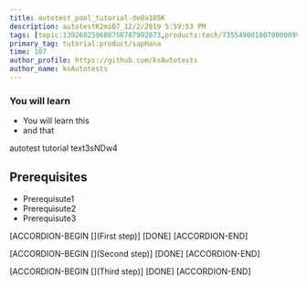 ```yaml
---
title: autotest_pool_tutorial-de0a185K
description: autotestK2miQ7_12/2/2019 5:59:53 PM
tags: [topic:139269250608756787992873,products:tech/73554900100700000996,tutorial:experience/advanced]
primary_tag: tutorial:product/sapHana
time: 107
author_profile: https://github.com/ksAutotests
author_name: ksAutotests
---
```

### You will learn
- You will learn this
- and that

autotest tutorial text3sNDw4

## Prerequisites
- Prerequisute1
- Prerequisute2
- Prerequisute3

[ACCORDION-BEGIN [](First step)]
[DONE]
[ACCORDION-END]

[ACCORDION-BEGIN [](Second step)]
[DONE]
[ACCORDION-END]

[ACCORDION-BEGIN [](Third step)]
[DONE]
[ACCORDION-END]

